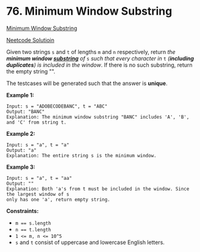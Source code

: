 # 76. Minimum Window Substring

[Minimum Window Substring](https://leetcode.com/problems/minimum-window-substring/description/)

[Neetcode Solutioin](https://www.youtube.com/watch?v=jSto0O4AJbM&pp=ygUhbmVldGNvZGUgbWluaW11bSB3aW5kb3cgc3Vic3RyaW5n)

Given two strings `s` and `t` of lengths `m` and `n` respectively, return
<em>the <b>minimum window
[substring](https://en.wikipedia.org/wiki/Substring)</b> of</em> `s` <em>such
that every character in</em> `t` <em>(<b>including duplicates</b>) is included
in the window</em>. If there is no such substring, return the empty string "".

The testcases will be generated such that the answer is <b>unique</b>.

**Example 1:**

```
Input: s = "ADOBECODEBANC", t = "ABC"
Output: "BANC"
Explanation: The minimum window substring "BANC" includes 'A', 'B', and 'C' from string t.
```

**Example 2:**

```
Input: s = "a", t = "a"
Output: "a"
Explanation: The entire string s is the minimum window.
```

**Example 3:**

```
Input: s = "a", t = "aa"
Output: ""
Explanation: Both 'a's from t must be included in the window. Since the largest window of s
only has one 'a', return empty string.
```

**Constraints:**

- `m == s.length`
- `n == t.length`
- `1 <= m, n <= 10^5`
- `s` and `t` consist of uppercase and lowercase English letters.
